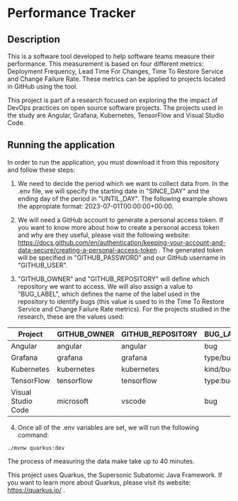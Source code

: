 # Performance Tracker

## Description

This is a software tool developed to help software teams measure their performance. This measurement is based on four different metrics: Deployment Frequency, Lead Time For Changes, Time To Restore Service and Change Failure Rate. These metrics can be applied to projects located in GitHub using the tool.

This project is part of a research focused on exploring the the impact of DevOps practices on open source software projects. The projects used in the study are Angular, Grafana, Kubernetes, TensorFlow and Visual Studio Code.

## Running the application

In order to run the application, you must download it from this repository and follow these steps:

1. We need to decide the period which we want to collect data from. In the .env file, we will specify the starting date in "SINCE_DAY" and the ending day of the period in "UNTIL_DAY". The following example shows the appropiate format: 2023-07-01T00:00:00+00:00.

2. We will need a GitHub account to generate a personal access token. If you want to know more about how to create a personal access token and why are they useful, please visit the following website: https://docs.github.com/en/authentication/keeping-your-account-and-data-secure/creating-a-personal-access-token . The generated token will be specified in "GITHUB_PASSWORD" and our GitHub username in "GITHUB_USER".

3. "GITHUB_OWNER" and "GITHUB_REPOSITORY" will define which repository we want to access. We will also assign a value to "BUG_LABEL", which defines the name of the label used in the repository to identify bugs (this value is used to in the Time To Restore Service and Change Failure Rate metrics). For the projects studied in the research, these are the values used:

| Project            | GITHUB_OWNER | GITHUB_REPOSITORY | BUG_LABEL |
| ------------------ | ------------ | ----------------- | --------- |
| Angular            | angular      | angular           | bug       |
| Grafana            | grafana      | grafana           | type/bug  |
| Kubernetes         | kubernetes   | kubernetes        | kind/bug  |
| TensorFlow         | tensorflow   | tensorflow        | type:bug  |
| Visual Studio Code | microsoft    | vscode            | bug       |

4. Once all of the .env variables are set, we will run the following command:

```
./mvnw quarkus:dev
```

The process of measuring the data make take up to 40 minutes.

This project uses Quarkus, the Supersonic Subatomic Java Framework. If you want to learn more about Quarkus, please visit its website: https://quarkus.io/ .